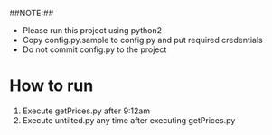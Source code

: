 ##NOTE:##
- Please run this project using python2
- Copy config.py.sample to config.py and put required credentials
- Do not commit config.py to the project

# How to run
1. Execute getPrices.py after 9:12am
2. Execute untilted.py any time after executing getPrices.py